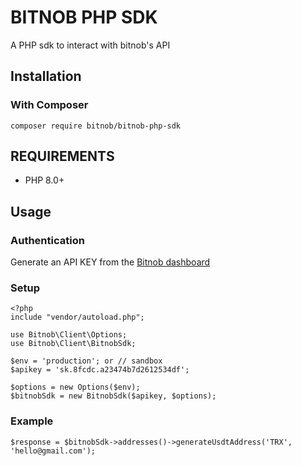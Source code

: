 # BITNOB PHP SDK
A PHP sdk to interact with bitnob's API

## Installation  

### With Composer

`composer require bitnob/bitnob-php-sdk`

## REQUIREMENTS
- PHP 8.0+

## Usage
### Authentication
Generate an API KEY from the <a href="https://app.bitnob.co" target="_blank">Bitnob dashboard</a>

### Setup

```
<?php
include "vendor/autoload.php";

use Bitnob\Client\Options;
use Bitnob\Client\BitnobSdk;

$env = 'production'; or // sandbox
$apikey = 'sk.8fcdc.a23474b7d2612534df';

$options = new Options($env);
$bitnobSdk = new BitnobSdk($apikey, $options);
```

### Example
```
$response = $bitnobSdk->addresses()->generateUsdtAddress('TRX', 'hello@gmail.com');
```